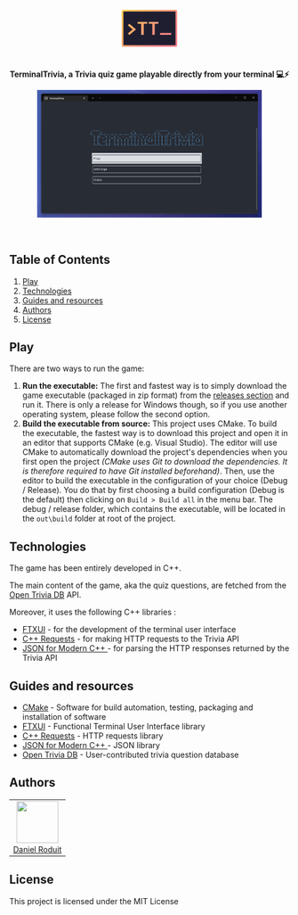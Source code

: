 <div align="center">
<br/>
<a href="https://github.com/d-roduit/TerminalTrivia">
<img src="readme_pictures/TerminalTrivia_Logo.png" align="center" width="20%" alt="TerminalTrivia Logo">
</a>

#

<p align="center"><strong>TerminalTrivia, a Trivia quiz game playable directly from your terminal 💻⚡️</strong></p>
</div>

<div align="center">
<a href="https://github.com/d-roduit/TerminalTrivia">
<img src="readme_pictures/TerminalTrivia_Screenshot.png" align="center" width="80%" alt="TerminalTrivia Screenshot">
</a>
</div>
<br/>
<br/>

## Table of Contents

1. [Play](#play)
2. [Technologies](#technologies)
3. [Guides and resources](#guides-and-resources)
4. [Authors](#authors)
5. [License](#license)

## <a name="playing"></a>Play

There are two ways to run the game:

1. **Run the executable:** The first and fastest way is to simply download the game executable (packaged in zip format) from the [releases section](https://github.com/d-roduit/TerminalTrivia/releases) and run it. There is only a release for Windows though, so if you use another operating system, please follow the second option.
2. **Build the executable from source:** This project uses CMake. To build the executable, the fastest way is to download this project and open it in an editor that supports CMake (e.g. Visual Studio). The editor will use CMake to automatically download the project's dependencies when you first open the project _(CMake uses Git to download the dependencies. It is therefore required to have Git installed beforehand)_. Then, use the editor to build the executable in the configuration of your choice (Debug / Release). You do that by first choosing a build configuration (Debug is the default) then clicking on `Build > Build all` in the menu bar. The debug / release folder, which contains the executable, will be located in the `out\build` folder at root of the project.

## <a name="technologies"></a>Technologies

The game has been entirely developed in C++.

The main content of the game, aka the quiz questions, are fetched from the [Open Trivia DB](https://opentdb.com/) API.

Moreover, it uses the following C++ libraries :
- [FTXUI](https://github.com/ArthurSonzogni/FTXUI) - for the development of the terminal user interface
- [C++ Requests](https://github.com/libcpr/cpr) - for making HTTP requests to the Trivia API
- [JSON for Modern C++ ](https://github.com/nlohmann/json) - for parsing the HTTP responses returned by the Trivia API
 
## <a name="guides-and-resources"></a>Guides and resources

* [CMake](https://cmake.org/) - Software for build automation, testing, packaging and installation of software
* [FTXUI](https://github.com/ArthurSonzogni/FTXUI) - Functional Terminal User Interface library
* [C++ Requests](https://github.com/libcpr/cpr) - HTTP requests library
* [JSON for Modern C++ ](https://github.com/nlohmann/json) - JSON library
* [Open Trivia DB](https://opentdb.com/) - User-contributed trivia question database

## <a name="authors"></a>Authors

<table>
   <tbody>
      <tr>
         <td align="center" valign="top" width="100%">
            <a href="https://github.com/d-roduit">
            <img src="https://github.com/d-roduit.png?s=75" width="75" height="75"><br />
            Daniel Roduit
            </a>
         </td>
      </tr>
   </tbody>
</table>

## <a name="license"></a>License

This project is licensed under the MIT License
